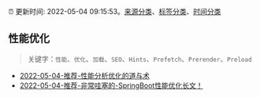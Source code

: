 :alarm_clock: 更新时间: 2022-05-04 09:15:53。[来源分类](../README.md)、[标签分类](../TAGS.md)、[时间分类](../TIMELINE.md)

## 性能优化


> 关键字：`性能`、`优化`、`加载`、`SEO`、`Hints`、`Prefetch`、`Prerender`、`Preload`



- [2022-05-04-推荐-性能分析优化的道与术](https://toutiao.io/k/2bi822s) 
- [2022-05-04-推荐-非常哇塞的-SpringBoot性能优化长文！](https://toutiao.io/k/srppeol) 